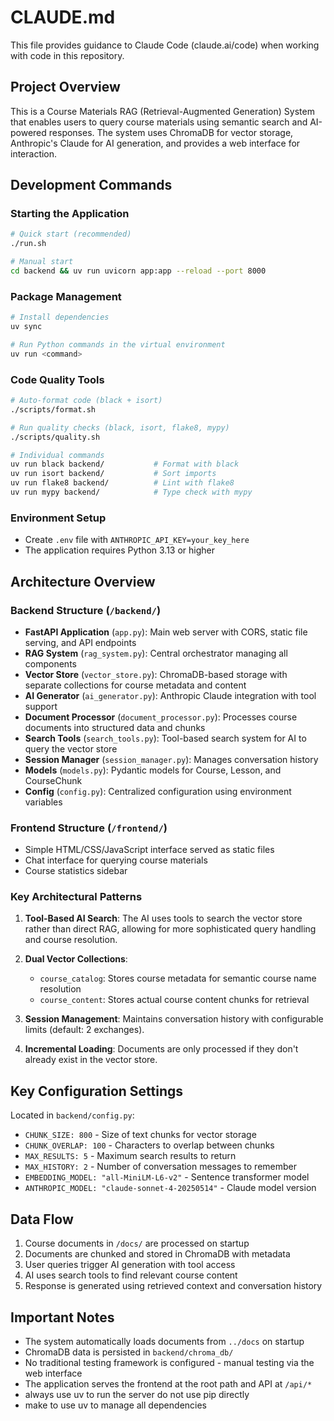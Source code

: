 # CLAUDE.md

This file provides guidance to Claude Code (claude.ai/code) when working with code in this repository.

## Project Overview

This is a Course Materials RAG (Retrieval-Augmented Generation) System that enables users to query course materials using semantic search and AI-powered responses. The system uses ChromaDB for vector storage, Anthropic's Claude for AI generation, and provides a web interface for interaction.

## Development Commands

### Starting the Application
```bash
# Quick start (recommended)
./run.sh

# Manual start
cd backend && uv run uvicorn app:app --reload --port 8000
```

### Package Management
```bash
# Install dependencies
uv sync

# Run Python commands in the virtual environment
uv run <command>
```

### Code Quality Tools
```bash
# Auto-format code (black + isort)
./scripts/format.sh

# Run quality checks (black, isort, flake8, mypy)
./scripts/quality.sh

# Individual commands
uv run black backend/           # Format with black
uv run isort backend/           # Sort imports
uv run flake8 backend/          # Lint with flake8
uv run mypy backend/            # Type check with mypy
```

### Environment Setup
- Create `.env` file with `ANTHROPIC_API_KEY=your_key_here`
- The application requires Python 3.13 or higher

## Architecture Overview

### Backend Structure (`/backend/`)
- **FastAPI Application** (`app.py`): Main web server with CORS, static file serving, and API endpoints
- **RAG System** (`rag_system.py`): Central orchestrator managing all components
- **Vector Store** (`vector_store.py`): ChromaDB-based storage with separate collections for course metadata and content
- **AI Generator** (`ai_generator.py`): Anthropic Claude integration with tool support
- **Document Processor** (`document_processor.py`): Processes course documents into structured data and chunks
- **Search Tools** (`search_tools.py`): Tool-based search system for AI to query the vector store
- **Session Manager** (`session_manager.py`): Manages conversation history
- **Models** (`models.py`): Pydantic models for Course, Lesson, and CourseChunk
- **Config** (`config.py`): Centralized configuration using environment variables

### Frontend Structure (`/frontend/`)
- Simple HTML/CSS/JavaScript interface served as static files
- Chat interface for querying course materials
- Course statistics sidebar

### Key Architectural Patterns

1. **Tool-Based AI Search**: The AI uses tools to search the vector store rather than direct RAG, allowing for more sophisticated query handling and course resolution.

2. **Dual Vector Collections**: 
   - `course_catalog`: Stores course metadata for semantic course name resolution
   - `course_content`: Stores actual course content chunks for retrieval

3. **Session Management**: Maintains conversation history with configurable limits (default: 2 exchanges).

4. **Incremental Loading**: Documents are only processed if they don't already exist in the vector store.

## Key Configuration Settings

Located in `backend/config.py`:
- `CHUNK_SIZE: 800` - Size of text chunks for vector storage
- `CHUNK_OVERLAP: 100` - Characters to overlap between chunks  
- `MAX_RESULTS: 5` - Maximum search results to return
- `MAX_HISTORY: 2` - Number of conversation messages to remember
- `EMBEDDING_MODEL: "all-MiniLM-L6-v2"` - Sentence transformer model
- `ANTHROPIC_MODEL: "claude-sonnet-4-20250514"` - Claude model version

## Data Flow

1. Course documents in `/docs/` are processed on startup
2. Documents are chunked and stored in ChromaDB with metadata
3. User queries trigger AI generation with tool access
4. AI uses search tools to find relevant course content
5. Response is generated using retrieved context and conversation history

## Important Notes

- The system automatically loads documents from `../docs` on startup
- ChromaDB data is persisted in `backend/chroma_db/`
- No traditional testing framework is configured - manual testing via the web interface
- The application serves the frontend at the root path and API at `/api/*`
- always use uv to run the server do not use pip directly
- make to use uv to manage all dependencies